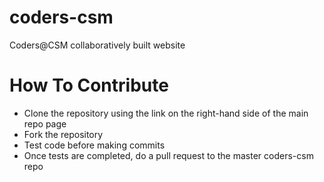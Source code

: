 # coders-csm
Coders@CSM collaboratively built website

# How To Contribute
- Clone the repository using the link on the right-hand side of the main repo page
- Fork the repository
- Test code before making commits
- Once tests are completed, do a pull request to the master coders-csm repo
